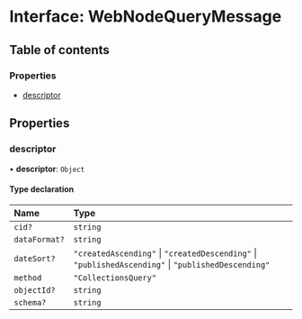 # Interface: WebNodeQueryMessage

## Table of contents

### Properties

- [descriptor](WebNodeQueryMessage.md#descriptor)

## Properties

### descriptor

• **descriptor**: `Object`

#### Type declaration

| Name | Type |
| :------ | :------ |
| `cid?` | `string` |
| `dataFormat?` | `string` |
| `dateSort?` | ``"createdAscending"`` \| ``"createdDescending"`` \| ``"publishedAscending"`` \| ``"publishedDescending"`` |
| `method` | ``"CollectionsQuery"`` |
| `objectId?` | `string` |
| `schema?` | `string` |
